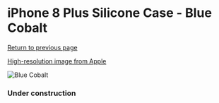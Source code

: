 # iPhone 8 Plus Silicone Case - Blue Cobalt

[Return to previous page](/iphone_7)

[High-resolution image from Apple](https://store.storeimages.cdn-apple.com/8756/as-images.apple.com/is/MQH02?wid=4500&hei=4500&fmt=png)

<div style="width: 384px"><img src="/everysource/MQH02.png" alt="Blue Cobalt"></div>

### Under construction
